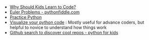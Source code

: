 - [Why Should Kids Learn to Code?](https://codewizardshq.com/python-for-kids/)
- [Euler Problems - pythonfiddle.com](http://pythonfiddle.com/)
- [Practice Python](http://www.practicepython.org/resources-for-learners/)
- [Visualize your python code](http://pythontutor.com/visualize.html#mode=edit) : Mostly useful for advance coders, but helpful to novice to understand how things work 
- [Github search to discover cool repos - python for kids](https://github.com/search?l=Python&p=2&q=python+problem+kids&type=Code)
